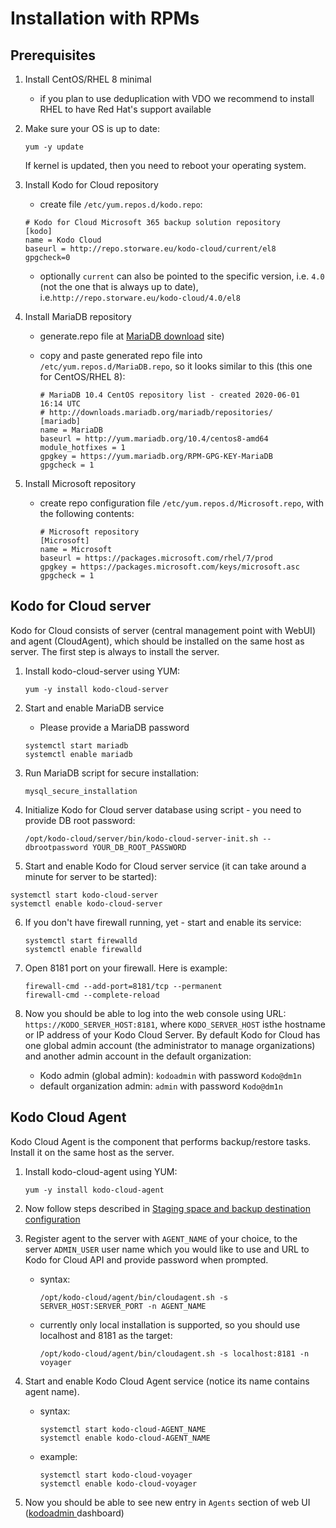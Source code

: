 # Installation with RPMs

## Prerequisites

1. Install CentOS/RHEL 8 minimal
   * if you plan to use deduplication with VDO we recommend to install RHEL to have Red Hat's support available
2. Make sure your OS is up to date:

   ```text
   yum -y update
   ```

   If kernel is updated, then you need to reboot your operating system.

3. Install Kodo for Cloud repository

   * create file `/etc/yum.repos.d/kodo.repo`:

   ```text
   # Kodo for Cloud Microsoft 365 backup solution repository
   [kodo]
   name = Kodo Cloud
   baseurl = http://repo.storware.eu/kodo-cloud/current/el8
   gpgcheck=0
   ```

   * optionally  `current` can also be pointed to the specific version, i.e. `4.0` \(not the one that is always up to date\), i.e.`http://repo.storware.eu/kodo-cloud/4.0/el8`

4. Install MariaDB repository
   * generate.repo file at [MariaDB download](https://downloads.mariadb.org/mariadb/repositories) site\)
   * copy and paste generated repo file into `/etc/yum.repos.d/MariaDB.repo`, so it looks similar to this \(this one for CentOS/RHEL 8\):

     ```text
     # MariaDB 10.4 CentOS repository list - created 2020-06-01 16:14 UTC
     # http://downloads.mariadb.org/mariadb/repositories/
     [mariadb]
     name = MariaDB
     baseurl = http://yum.mariadb.org/10.4/centos8-amd64
     module_hotfixes = 1
     gpgkey = https://yum.mariadb.org/RPM-GPG-KEY-MariaDB
     gpgcheck = 1
     ```
5. Install Microsoft repository
   * create repo configuration file `/etc/yum.repos.d/Microsoft.repo`, with the following contents:

     ```text
     # Microsoft repository
     [Microsoft]
     name = Microsoft
     baseurl = https://packages.microsoft.com/rhel/7/prod
     gpgkey = https://packages.microsoft.com/keys/microsoft.asc
     gpgcheck = 1
     ```

## Kodo for Cloud server

Kodo for Cloud consists of server \(central management point with WebUI\) and agent \(CloudAgent\), which should be installed on the same host as server. The first step is always to install the server.

1. Install kodo-cloud-server using YUM:

   ```text
   yum -y install kodo-cloud-server
   ```

2. Start and enable MariaDB service

   * Please provide a MariaDB password

   ```text
   systemctl start mariadb
   systemctl enable mariadb
   ```

3. Run MariaDB script for secure installation:

   ```text
   mysql_secure_installation
   ```

4. Initialize Kodo for Cloud server database using script - you need to provide DB root password:

   ```text
   /opt/kodo-cloud/server/bin/kodo-cloud-server-init.sh --dbrootpassword YOUR_DB_ROOT_PASSWORD
   ```

5.  Start and enable Kodo for Cloud server service \(it can take around a minute for server to be started\):

   ```text
   systemctl start kodo-cloud-server
   systemctl enable kodo-cloud-server
   ```

6. If you don't have firewall running, yet - start and enable its service:

   ```text
   systemctl start firewalld
   systemctl enable firewalld
   ```

7. Open 8181 port on your firewall. Here is example:

   ```text
   firewall-cmd --add-port=8181/tcp --permanent
   firewall-cmd --complete-reload
   ```

8. Now you should be able to log into the web console using URL: `https://KODO_SERVER_HOST:8181`, where `KODO_SERVER_HOST` isthe hostname or IP address of your Kodo Cloud Server. By default Kodo for Cloud has one global admin account \(the administrator to manage organizations\) and  another admin account in the default organization:
   * Kodo admin \(global admin\): `kodoadmin` with password `Kodo@dm1n`
   * default organization admin: `admin` with password `Kodo@dm1n` 

## Kodo Cloud Agent

Kodo Cloud Agent is the component that performs backup/restore tasks. Install it on the same host as the server.

1. Install kodo-cloud-agent using YUM:

   ```text
   yum -y install kodo-cloud-agent
   ```

2. Now follow steps described in [Staging space and backup destination configuration](staging-space-and-backup-destination-configuration.md)
3. Register agent to the server with `AGENT_NAME` of your choice, to the server `ADMIN_USER` user name which you would like to use and URL to Kodo for Cloud API and provide password when prompted.
   * syntax:

     ```text
     /opt/kodo-cloud/agent/bin/cloudagent.sh -s SERVER_HOST:SERVER_PORT -n AGENT_NAME
     ```

   * currently only local installation is supported, so you should use localhost and 8181 as the target:

     ```text
     /opt/kodo-cloud/agent/bin/cloudagent.sh -s localhost:8181 -n voyager
     ```
4. Start and enable Kodo Cloud Agent service \(notice its name contains agent name\).
   * syntax:

     ```text
     systemctl start kodo-cloud-AGENT_NAME
     systemctl enable kodo-cloud-AGENT_NAME
     ```

   * example:

     ```text
     systemctl start kodo-cloud-voyager
     systemctl enable kodo-cloud-voyager
     ```
5. Now you should be able to see new entry in `Agents` section of web UI \([kodoadmin ](../administration/dashboard.md)dashboard\)

